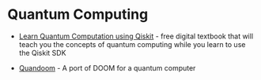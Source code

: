 Quantum Computing
=================

* [Learn Quantum Computation using Qiskit](https://qiskit.org/textbook/preface.html) - free digital textbook that will teach you the concepts of quantum computing while you learn to use the Qiskit SDK

* [Quandoom](https://github.com/Lumorti/Quandoom/) - A port of DOOM for a quantum computer
